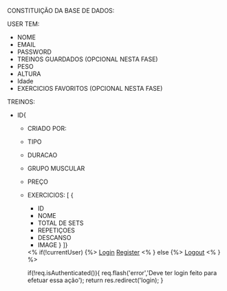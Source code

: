 CONSTITUIÇÃO DA BASE DE DADOS:

USER TEM:

- NOME
- EMAIL
- PASSWORD
- TREINOS GUARDADOS (OPCIONAL NESTA FASE)
- PESO
- ALTURA
- Idade
- EXERCICIOS FAVORITOS (OPCIONAL NESTA FASE)

TREINOS:

- ID{

  - CRIADO POR:
  - TIPO
  - DURACAO
  - GRUPO MUSCULAR
  - PREÇO
  - EXERCICIOS: [
    {

    - ID
    - NOME
    - TOTAL DE SETS
    - REPETIÇOES
    - DESCANSO
    - IMAGE
      }
      ]}

     <div class="navbar-nav ml-auto">
        <% if(!currentUser) {%>
        <a class="nav-link" href="/login">Login</a>
        <a class="nav-link" href="/register">Register</a>
        <% } else {%>
        <a class="nav-link" href="/logout">Logout</a>
        <% } %>
      </div>

    if(!req.isAuthenticated()){
    req.flash('error','Deve ter login feito para efetuar essa ação');
    return res.redirect('login);
    }
